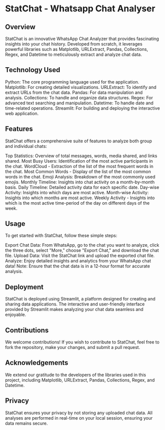 # StatChat - Whatsapp Chat Analyser
## Overview
StatChat is an innovative WhatsApp Chat Analyzer that provides fascinating insights into your chat history. Developed from scratch, it leverages powerful libraries such as Matplotlib, URLExtract, Pandas, Collections, Regex, and Datetime to meticulously extract and analyze chat data.

## Technology Used
Python: The core programming language used for the application.
Matplotlib: For creating detailed visualizations.
URLExtract: To identify and extract URLs from the chat data.
Pandas: For data manipulation and analysis.
Collections: To handle and organize data structures.
Regex: For advanced text searching and manipulation.
Datetime: To handle date and time-related operations.
Streamlit: For building and deploying the interactive web application.

## Features
StatChat offers a comprehensive suite of features to analyze both group and individual chats:

Top Statistics: Overview of total messages, words, media shared, and links shared.
Most Busy Users: Identification of the most active participants in the chat.
WordCloud - Extraction of the list of the most frequent words in the chat.
Most Common Words - Display of the list of the most common words in the chat.
Emoji Analysis: Breakdown of the most commonly used emojis.
Monthly Timeline: Insights into chat activity on a month-by-month basis.
Daily Timeline: Detailed activity data for each specific date.
Day-wise Activity: Insights into which days are most active.
Month-wise Activity: Insights into which months are most active.
Weekly Activity - Insights into which is the most active time-period of the day on different days of the week.

## Usage
To get started with StatChat, follow these simple steps:

Export Chat Data: From WhatsApp, go to the chat you want to analyze, click the three dots, select "More," choose "Export Chat," and download the chat file.
Upload Data: Visit the StatChat link and upload the exported chat file.
Analyze: Enjoy detailed insights and analytics from your WhatsApp chat data!
Note: Ensure that the chat data is in a 12-hour format for accurate analysis.

## Deployment
StatChat is deployed using Streamlit, a platform designed for creating and sharing data applications. The interactive and user-friendly interface provided by Streamlit makes analyzing your chat data seamless and enjoyable.

## Contributions
We welcome contributions! If you wish to contribute to StatChat, feel free to fork the repository, make your changes, and submit a pull request.

## Acknowledgements
We extend our gratitude to the developers of the libraries used in this project, including Matplotlib, URLExtract, Pandas, Collections, Regex, and Datetime.

## Privacy
StatChat ensures your privacy by not storing any uploaded chat data. All analyses are performed in real-time on your local session, ensuring your data remains secure.


